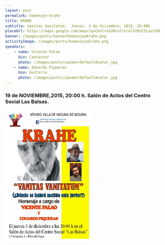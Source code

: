 ```yaml
---
layout: post
permalink: homenaje-krahe
title: KRAHE
subtitle: Vanitas Vanitatum.  Jueves, 3 de diciembre, 2015, 20:00h
placeUrl: https://maps.google.com/maps?q=Centro%20Cultural%20%22Las%20Balsas%22&t=&z=13
banner: /images/posts/bannerhomenajeakrahe.png
activityImage: /images/posts/homenajeakrahe.png
speakers: 
    - name: Vicente Palao
      bio: Cantautor  
      photo: /images/posts/speakerDefaultAvatar.jpg
    - name: Eduardo Piqueras
      bio: Guitarra  
      photo: /images/posts/speakerDefaultAvatar.jpg
---
```


### 19 de NOVIEMBRE,2015, 20:00 h. Salón de Actos del Centro Social Las Balsas.

![cartel](/images/posts/homenajeakrahe.png)

